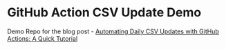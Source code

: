 # GitHub Action CSV Update Demo

Demo Repo for the blog post - [Automating Daily CSV Updates with GitHub Actions: A Quick Tutorial](https://medium.com/@c4caesar/automating-daily-csv-updates-with-github-actions-a-quick-tutorial-86f2c3d77e9a)
